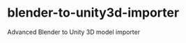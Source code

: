blender-to-unity3d-importer
===========================

Advanced Blender to Unity 3D model importer
